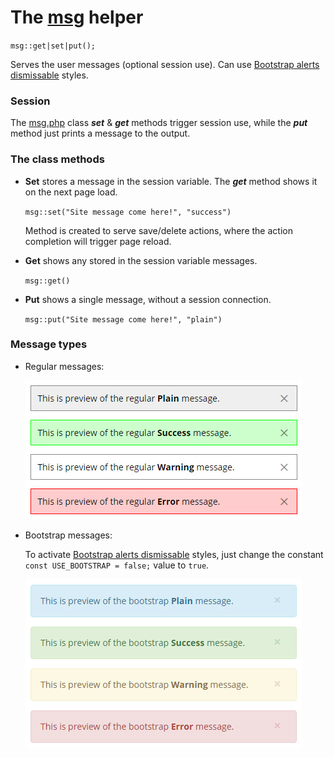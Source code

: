 # The [msg](msg.php) helper #

``msg::get|set|put(); ``

Serves the user messages (optional session use). Can use [Bootstrap alerts dismissable](http://getbootstrap.com/components/#alerts-dismissible) styles.

### Session ###
The [msg.php](msg.php) class ***set*** & ***get*** methods trigger session use, while the ***put*** method just prints a message to the output.  

### The class methods ###
* **Set** stores a message in the session variable. The ***get*** method shows it on the next page load.
	
	`msg::set("Site message come here!", "success")` 
	
	Method is created to serve save/delete actions, where the action completion will trigger page reload.
    
* **Get** shows any stored in the session variable messages.
	
	`msg::get()`

* **Put** shows a single message, without a session connection.

	`msg::put("Site message come here!", "plain")`

### Message types ###
* Regular messages:

	![Regular messages](../repo-files/msg-types-regular.jpg "Regular messages examples")
 
* Bootstrap messages: 

	To activate [Bootstrap alerts dismissable](http://getbootstrap.com/components/#alerts-dismissible) styles, just change the constant `const USE_BOOTSTRAP = false;` value to `true`.

	![Bootstrap messages](../repo-files/msg-types-bootstrap.jpg "Bootstrap messages examples")